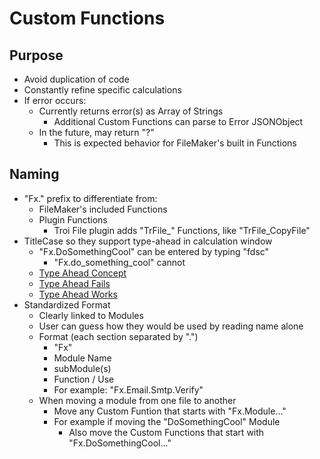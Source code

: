 # Custom Functions

## Purpose

- Avoid duplication of code
- Constantly refine specific calculations
- If error occurs:
  - Currently returns error(s) as Array of Strings
    - Additional Custom Functions can parse to Error JSONObject 
  - In the future, may return "?"
    - This is expected behavior for FileMaker's built in Functions 

## Naming

- "Fx." prefix to differentiate from:
  - FileMaker's included Functions
  - Plugin Functions
    - Troi File plugin adds "TrFile_" Functions, like "TrFile_CopyFile"
- TitleCase so they support type-ahead in calculation window
  - "Fx.DoSomethingCool" can be entered by typing "fdsc"
    - "Fx.do_something_cool" cannot
  - [Type Ahead Concept](Screenshot_CF_TypeAhead.png)
  - [Type Ahead Fails](Screenshot_CF_TypeAhead_Fails.png)
  - [Type Ahead Works](Screenshot_CF_TypeAhead_Works.png)
- Standardized Format
  - Clearly linked to Modules
  - User can guess how they would be used by reading name alone
  - Format (each section separated by ".")
    - "Fx"
    - Module Name
    - subModule(s)
    - Function / Use
    - For example: "Fx.Email.Smtp.Verify"
  - When moving a module from one file to another
    - Move any Custom Funtion that starts with "Fx.Module..."
    - For example if moving the "DoSomethingCool" Module
      - Also move the Custom Functions that start with "Fx.DoSomethingCool..."
